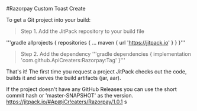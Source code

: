 #Razorpay
Custom Toast Create

To get a Git project into your build:
> Step 1. Add the JitPack repository to your build file

'''gradle
allprojects {
		repositories {
			...
			maven { url 'https://jitpack.io' }
		}
	}'''
  
  
> Step 2. Add the dependency
  '''gradle
  dependencies {
	        implementation 'com.github.ApiCreaters:Razorpay:Tag'
}'''
  
  That's it! The first time you request a project JitPack checks out the code, builds it and serves the build artifacts (jar, aar).

If the project doesn't have any GitHub Releases you can use the short commit hash or 'master-SNAPSHOT' as the version.
https://jitpack.io/#Ap@iCr!eaters/Razorpay/1.0.1
s
